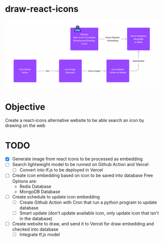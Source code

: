 # draw-react-icons

![System Flow](docs/flow.png)

# Objective

Create a react-icons alternative website to be able search an icon by drawing on the web

# TODO

- [x] Generate image from react icons to be processed as embedding
- [ ] Search lightweight model to be runned on Github Action and Vercel
  - [ ] Convert into tf.js to be deployed in Vercel
- [ ] Create icon embedding based on icon to be saved into database
    Free Options are:
    - Redis Database
    - MongoDB Database
- [ ] Create schedule to update icon embedding
  - [ ] Create Github Action with Cron that run a python program to update database
  - [ ] Smart update (don't update available icon, only update icon that isn't in the database)
- [ ] Create website to draw, and send it to Vercel for draw embedding and checked into database
  - [ ] Integrate tf.js model
